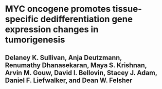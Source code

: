 # MYC oncogene promotes tissue-specific dedifferentiation gene expression changes in tumorigenesis

## Delaney K. Sullivan, Anja Deutzmann, Renumathy Dhanasekaran, Maya S. Krishnan, Arvin M. Gouw, David I. Bellovin, Stacey J. Adam, Daniel F. Liefwalker, and Dean W. Felsher

<!--
## Abstract

MYC is a transcription factor frequently overexpressed in cancer. To determine how MYC drives the neoplastic phenotype, we performed transcriptomic analysis using a panel of MYC-driven autochthonous transgenic mouse models. We found that MYC elicited gene expression changes in a tissue-specific manner across B-cell lymphoma, T-cell acute lymphoblastic lymphoma, hepatocellular carcinoma, renal cell carcinoma, and lung adenocarcinoma.  However, despite the changes being highly tissue-specific, we found a common pattern of upregulation of embryonic stem cell gene programs and downregulation of tissue-of-origin gene programs across MYC-driven cancers. These changes, representative of tissue dedifferentiation, may be explained by epigenetic changes in normal tissue that occur during MYC-driven tumorigenesis. Furthermore, we find that the genes most specifically associated with MYC expression in human cancer appear to primarily be involved in ribosome biogenesis while the genes less associated with MYC tend to generally be involved in cell cycle processes.

Among the genes that are commonly changed, only the genes most specifically associated with MYC expression appear to primarily be involved in ribosome biogenesis while those that 

We further find, through analysis of pan-cancer data from The Cancer Genome Atlas, that the genes most specifically associated with MYC expression appear to primarily be involved in ribosome biogenesis. 

To further investigate which of the genes are associated with MYC expression in primary human cancers as opposed to not being specific for MYC, we profiled TCGA pan-cancer data and identify a 67 MYC gene signature. These genes, in contrast to the upregulated genes weakly associated with MYC, appear to primarily be involved in ribosome biogenesis.

Using pan-cancer data from The Cancer Genome Atlas, we identify a signature of 67 genes. 

To further investigate which of the genes are actually associated with MYC expression in primary human cancers as opposed to not being specific for MYC, we profiled TCGA pan-cancer data. We identify a signature of 67 of these common genes that are most highly associated with MYC in human cancer are ribosome biogenesis genes, while genes involved in DNA replication, cell cycle, and chromatin organization may not be as specific for MYC. From this, we derive a 67-. Altogether, we find that MYC’s capability to drive tumorigenesis in multiple tissue types appears to be related to its ability to promote tissue dedifferentiation.


upregulated in MYC-driven tumorigenesis, 

Although the commonly upregulated embryonic stem cell gene programs include genes involved in various pathways such as ribosome biogenesis, DNA replication, cell cycle, and chromatin organization, we find that the genes most highly associated with MYC in human cancer are ribosome biogenesis genes. Additionally, we use pan-cancer data from The Cancer Genome Atlas to further identify genes that are highly associated with MYC in human cancer. We identify a 67-gene signature that consists primarily of ribosome biogenesis genes. Altogether, we find that MYC’s capability to drive tumorigenesis appears to be related to its ability to regulate both embryonic stem cell genes and tissue-lineage specific genes.

a pan-cancer signature is convergence ribosome biogenesis


prognostic MYC signature of 43 genes was identified that includes a mitochondrial aminoacyl-tRNA synthetase (MARS2), shown to have therapeutic potential in MYC-driven cancers. MYC’s capability to drive tumorigenesis appears to be related to its ability to regulate both embryonic stem cell genes and tissue-lineage specific genes.

and human cancer data from The Cancer Genome Atlas

, ribosomal biogenesis, and nucleotide biosynthesis

convergence on dedifferentiation
-->
